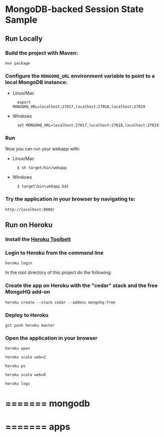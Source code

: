 MongoDB-backed Session State Sample
===================================


Run Locally
-----------

### Build the project with Maven:

    mvn package


### Configure the `MONGOHQ_URL` environment variable to point to a local MongoDB instance:

* Linux/Mac

        export MONGOHQ_URL=localhost:27017,localhost:27018,localhost:27019

* Windows

        set MONGOHQ_URL=localhost:27017,localhost:27018,localhost:27019


### Run

Now you can run your webapp with:

* Linux/Mac

        $ sh target/bin/webapp

* Windows

        $ target\bin\webapp.bat

### Try the application in your browser by navigating to:

    http://localhost:8080/


Run on Heroku
-------------

### Install the [Heroku Toolbelt](http://toolbelt.heroku.com)

### Login to Heroku from the command line

    heroku login

In the root directory of this project do the following:

### Create the app on Heroku with the "cedar" stack and the free MongoHQ add-on

    heroku create --stack cedar --addons mongohq:free

### Deploy to Heroku

    git push heroku master

### Open the application in your browser

    heroku open
    
    heroku scale web=2
    
    heroku ps
    
    heroku scale web=0
    
    heroku logs
    
=======
mongodb
=======
=======
apps
====
